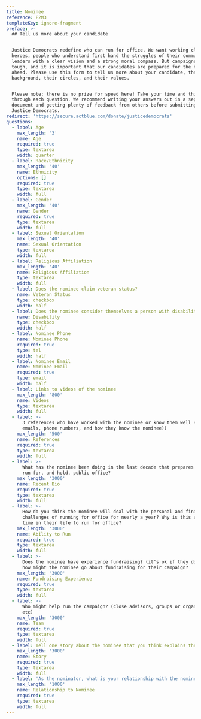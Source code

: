 ```yaml
---
title: Nominee
reference: F2M3
templateKey: ignore-fragment
preface: >-
  ## Tell us more about your candidate


  Justice Democrats redefine who can run for office. We want working class
  heroes, people who understand first hand the struggles of their communities,
  leaders with a clear vision and a strong moral compass. But campaigns are
  tough, and it is important that our candidates are prepared for the battles
  ahead. Please use this form to tell us more about your candidate, their
  background, their circles, and their values. 


  Please note: there is no prize for speed here! Take your time and think
  through each question. We recommend writing your answers out in a separate
  document and getting plenty of feedback from others before submitting to
  Justice Democrats.
redirect: 'https://secure.actblue.com/donate/justicedemocrats'
questions:
  - label: Age
    max_length: '3'
    name: Age
    required: true
    type: textarea
    width: quarter
  - label: Race/Ethnicity
    max_length: '40'
    name: Ethnicity
    options: []
    required: true
    type: textarea
    width: full
  - label: Gender
    max_length: '40'
    name: Gender
    required: true
    type: textarea
    width: full
  - label: Sexual Orientation
    max_length: '40'
    name: Sexual Orientation
    type: textarea
    width: full
  - label: Religious Affiliation
    max_length: '40'
    name: Religious Affiliation
    type: textarea
    width: full
  - label: Does the nominee claim veteran status?
    name: Veteran Status
    type: checkbox
    width: half
  - label: Does the nominee consider themselves a person with disabilities?
    name: Disability
    type: checkbox
    width: half
  - label: Nominee Phone
    name: Nominee Phone
    required: true
    type: tel
    width: half
  - label: Nominee Email
    name: Nominee Email
    required: true
    type: email
    width: half
  - label: Links to videos of the nominee
    max_length: '800'
    name: Videos
    type: textarea
    width: full
  - label: >-
      3 references who have worked with the nominee or know them well (names,
      emails, phone numbers, and how they know the nominee))
    max_length: '500'
    name: References
    required: true
    type: textarea
    width: full
  - label: >-
      What has the nominee been doing in the last decade that prepares them to
      run for, and hold, public office?
    max_length: '3000'
    name: Recent Bio
    required: true
    type: textarea
    width: full
  - label: >-
      How do you think the nominee will deal with the personal and financial
      challenges of running for office for nearly a year? Why is this a good
      time in their life to run for office?
    max_length: '3000'
    name: Ability to Run
    required: true
    type: textarea
    width: full
  - label: >-
      Does the nominee have experience fundraising? (it’s ok if they don’t!) And
      how might the nominee go about fundraising for their campaign?
    max_length: '3000'
    name: Fundraising Experience
    required: true
    type: textarea
    width: full
  - label: >-
      Who might help run the campaign? (close advisors, groups or organizations,
      etc)
    max_length: '3000'
    name: Team
    required: true
    type: textarea
    width: full
  - label: Tell one story about the nominee that you think explains their values.
    max_length: '3000'
    name: Story
    required: true
    type: textarea
    width: full
  - label: 'As the nominator, what is your relationship with the nominee?'
    max_length: '1000'
    name: Relationship to Nominee
    required: true
    type: textarea
    width: full
---
```



